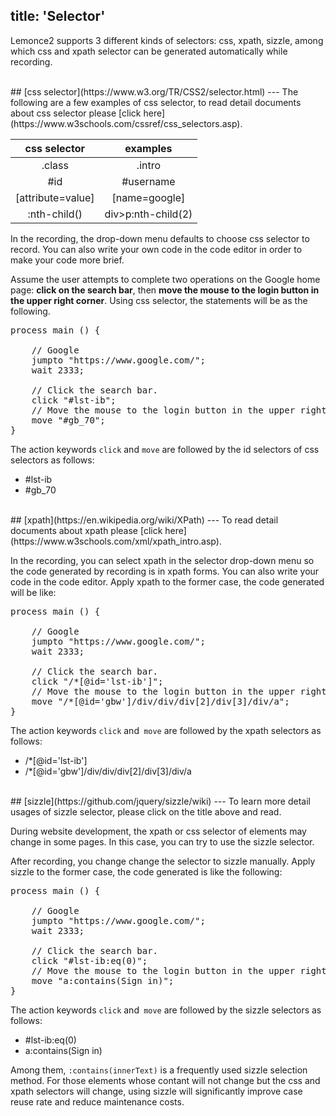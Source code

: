 title: 'Selector'
---
Lemonce2 supports 3 different kinds of selectors: css, xpath, sizzle, among which css and xpath selector can be generated automatically while recording.

<br/>
## [css selector](https://www.w3.org/TR/CSS2/selector.html)
---
The following are a few examples of css selector, to read detail documents about css selector please [click here](https://www.w3schools.com/cssref/css_selectors.asp).

|css selector    |examples   |
|:--------------:|:---------:|
|.class|.intro|
|#id|#username|
|[attribute=value]|[name=google]|
|:nth-child()|div>p:nth-child(2)|

In the recording, the drop-down menu defaults to choose css selector to record. You can also write your own code in the code editor in order to make your code more brief.

Assume the user attempts to complete two operations on the Google home page: **click on the search bar**, then **move the mouse to the login button in the upper right corner**. Using css selector, the statements will be as the following. 

<pre class="sublemon">
process main () {

	// Google
	jumpto "https://www.google.com/";
	wait 2333;

	// Click the search bar.
	click "#lst-ib";
	// Move the mouse to the login button in the upper right corner.
	move "#gb_70";
}</pre>

The action keywords `click` and `move` are followed by the id selectors of css selectors as follows:
- #lst-ib
- #gb_70

<br/>
## [xpath](https://en.wikipedia.org/wiki/XPath)
---
To read detail documents about xpath please [click here](https://www.w3schools.com/xml/xpath_intro.asp).

In the recording, you can select xpath in the selector drop-down menu so the code generated by recording is in xpath forms. You can also write your code in the code editor. Apply xpath to the former case, the code generated will be like:

<pre class="sublemon">
process main () {

	// Google
	jumpto "https://www.google.com/";
	wait 2333;
	
	// Click the search bar.
	click "/*[@id='lst-ib']";
	// Move the mouse to the login button in the upper right corner.
	move "/*[@id='gbw']/div/div/div[2]/div[3]/div/a";
}</pre>

The action keywords `click` and` move` are followed by the xpath selectors as follows:
- /*[@id='lst-ib']
- /*[@id='gbw']/div/div/div[2]/div[3]/div/a

<br/>
## [sizzle](https://github.com/jquery/sizzle/wiki)
---
To learn more detail usages of sizzle selector, please click on the title above and read.

During website development, the xpath or css selector of elements may change in some pages. In this case, you can try to use the sizzle selector.

After recording, you change change the selector to sizzle manually. Apply sizzle to the former case, the code generated is like the following:

<pre class="sublemon">
process main () {
    
	// Google
	jumpto "https://www.google.com/";
	wait 2333;

	// Click the search bar.
	click "#lst-ib:eq(0)";
	// Move the mouse to the login button in the upper right corner.
	move "a:contains(Sign in)";
}</pre>

The action keywords `click` and` move` are followed by the sizzle selectors as follows:
- #lst-ib:eq(0)
- a:contains(Sign in)

Among them,  `:contains(innerText)` is a frequently used sizzle selection method. For those elements whose contant will not change but the css and xpath selectors will change, using sizzle will significantly improve case reuse rate and reduce maintenance costs.